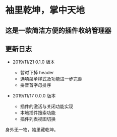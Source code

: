 # 袖里乾坤，掌中天地

## 这是一款简洁方便的插件收纳管理器

## 更新日志

- 2019/11/21 0.1.0 版本

  - 暂时下掉 header
  - 选项菜单样式及功能进一步完善
  - 拼音首字母排序

- 2019/11/17 0.0.0 版本

  - 插件的激活与关闭功能实现
  - 本地插件搜索功能
  - 插件列表视图切换

身外无一物，袖里藏乾坤。
